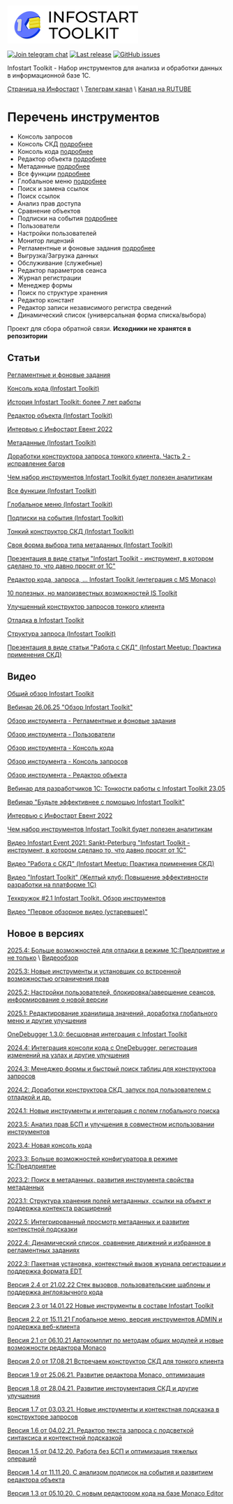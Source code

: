 [![Infostart Toolkit](logo.png)](https://infostart.ru/marketplace/toolkit/)


[![Join telegram chat](https://img.shields.io/badge/chat-telegram-blue?style=flat&logo=telegram)](https://t.me/mid8_1c) 
[![Last release](https://img.shields.io/github/v/release/infostart-hub/toolkit?include_prereleases&label=last%20release&style=badge)](https://github.com/infostart-hub/toolkit/releases/latest)
[![GitHub issues](https://img.shields.io/github/issues-raw/infostart-hub/toolkit?style=badge)](https://github.com/infostart-hub/toolkit/issues)

Infostart Toolkit - Набор инструментов для анализа и обработки данных в информационной базе 1С.

[Страница на Инфостарт](https://infostart.ru/marketplace/toolkit) \ [Телеграм канал](https://t.me/infostart_toolkit) \ [Канал на RUTUBE](https://rutube.ru/u/infostarttoolkit)

# Перечень инструментов
* Консоль запросов
* Консоль СКД [подробнее](https://infostart.ru/1c/articles/2403609)
* Консоль кода [подробнее](https://infostart.ru/1c/articles/2403609/)
* Редактор объекта [подробнее](https://infostart.ru/1c/articles/1858275/)
* Метаданные [подробнее](https://infostart.ru/1c/articles/1824139/)
* Все функции [подробнее](https://infostart.ru/1c/articles/1626559/)
* Глобальное меню [подробнее](https://infostart.ru/1c/articles/1605809/)
* Поиск и замена ссылок
* Поиск ссылок
* Анализ прав доступа
* Сравнение объектов
* Подписки на события [подробнее](https://infostart.ru/1c/articles/1571266/)
* Пользователи
* Настройки пользователей
* Монитор лицензий
* Регламентные и фоновые задания [подробнее](https://infostart.ru/1c/articles/2409212)
* Выгрузка/Загрузка данных
* Обслуживание (служебные)
* Редактор параметров сеанса
* Журнал регистрации
* Менеджер формы
* Поиск по структуре хранения
* Редактор констант
* Редактор записи независимого регистра сведений
* Динамический список (универсальная форма списка/выбора)

Проект для сбора обратной связи. **Исходники не хранятся в репозитории**

## Статьи
[Регламентные и фоновые задания](https://infostart.ru/1c/articles/2409212)

[Консоль кода (Infostart Toolkit)](https://infostart.ru/1c/articles/2403609/)

[История Infostart Toolkit: более 7 лет работы](https://infostart.ru/1c/articles/2037920/)

[Редактор объекта (Infostart Toolkit)](https://infostart.ru/1c/articles/1858275/)

[Интервью с Инфостарт Евент 2022](https://infostart.ru/journal/news/mir-1s/evgeniy-lyulyuk-s-poyavleniem-rasshireniy-prishlo-vremya-sereznykh-i-bystrorastushchikh-produktov_1837161/)

[Метаданные (Infostart Toolkit)](https://infostart.ru/1c/articles/1824139/)

[Доработки конструктора запроса тонкого клиента. Часть 2 - исправление багов](https://infostart.ru/1c/articles/1695523/)

[Чем набор инструментов Infostart Toolkit будет полезен аналитикам](https://infostart.ru/1c/articles/1654659/)

[Все функции (Infostart Toolkit)](https://infostart.ru/1c/articles/1626559/)

[Глобальное меню (Infostart Toolkit)](https://infostart.ru/public/1605809/)

[Подписки на события (Infostart Toolkit)](https://infostart.ru/1c/articles/1571266/)

[Тонкий конструктор СКД (Infostart Toolkit)](https://infostart.ru/1c/articles/1486980/)

[Своя форма выбора типа метаданных (Infostart Toolkit)](https://infostart.ru/1c/articles/1486330/)

[Презентация в виде статьи "Infostart Toolkit - инструмент, в котором сделано то, что давно просят от 1С"](https://infostart.ru/1c/articles/1456264/)

[Редактор кода, запроса, ... Infostart Toolkit (интеграция с MS Monaco)](https://infostart.ru/1c/articles/1446383/)

[10 полезных, но малоизвестных возможностей IS Toolkit](https://infostart.ru/1c/articles/1431272/)

[Улучшенный конструктор запросов тонкого клиента](https://infostart.ru/1c/articles/1278855/)

[Отладка в Infostart Toolkit](https://infostart.ru/1c/articles/1321263/)

[Структура запроса (Infostart Toolkit)](https://infostart.ru/1c/articles/1392009/)

[Презентация в виде статьи "Работа с СКД" (Infostart Meetup: Практика применения СКД)](https://infostart.ru/1c/articles/1350842/)

## Видео
[Общий обзор Infostart Toolkit](https://rutube.ru/video/d50c975496e1857d3a24ca6cb76b3b82/?playlist=923638)

[Вебинар 26.06.25 "Обзор Infostart Toolkit"](https://rutube.ru/video/6be8aaa1f75646ead64145cf826645bb/)

[Обзор инструмента - Регламентные и фоновые задания](https://rutube.ru/video/2a26254320b66bb3d8e8e1c8077203fb/)

[Обзор инструмента - Пользователи](https://rutube.ru/video/cbd76f587621658d63e3e1627f672504/)

[Обзор инструмента - Консоль кода](https://rutube.ru/video/dd9aa819bdd141c6eb5afcae18f0e61f/)

[Обзор инструмента - Консоль запросов](https://rutube.ru/video/41fd85237a895e7e4fb595eea763360f/)

[Обзор инструмента - Редактор объекта](https://rutube.ru/video/d7f54638b05cbfe07c64357c3be4cc2c/)

[Вебинар для разработчиков 1C: Тонкости работы с Infostart Toolkit 23.05](https://www.youtube.com/live/XEhMM_VBBFw)

[Вебинар "Будьте эффективнее с помощью Infostart Toolkit"](https://www.youtube.com/watch?v=6hLPuAuoes8)

[Интервью с Инфостарт Евент 2022](https://www.youtube.com/watch?v=88GLI5DJw9I)

[Чем набор инструментов Infostart Toolkit будет полезен аналитикам](https://www.youtube.com/watch?v=LQ09NTXFtY4)

[Видео Infostart Event 2021: Sankt-Peterburg "Infostart Toolkit - инструмент, в котором сделано то, что давно просят от 1С"](https://www.youtube.com/watch?v=VMsRKL_KVMM)

[Видео "Работа с СКД" (Infostart Meetup: Практика применения СКД)](https://www.youtube.com/watch?v=zxFrE_uw92w)

[Видео "Infostart Toolkit" (Желтый клуб: Повышение эффективности разработки на платформе 1С)](https://www.youtube.com/watch?v=R48Nphm_TkA&t)

[Техкружок #2.1 Infostart Toolkit. Обзор инструментов](https://www.youtube.com/watch?v=mGLJbp0qROg)

[Видео "Первое обзорное видео (устаревшее)"](https://www.youtube.com/watch?v=qHzyP-ZaV9U)


## Новое в версиях
[2025.4: Больше возможностей для отладки в режиме 1С:Предприятие и не только](https://infostart.ru/journal/news/mir-1s/infostart-toolkit-2025-4-bolshe-vozmozhnostey-dlya-otladki-v-rezhime-1s-predpriyatie-i-ne-tolko_2497512)
 \ [Видеообзор](https://rutube.ru/video/dab48bdeb5860593e094b4352751df64)

[2025.3: Новые инструменты и установщик со встроенной возможностью ограничения прав](https://infostart.ru/journal/news/mir-1s/infostart-toolkit-2025-3-novye-instrumenty-i-ustanovshchik-so-vstroennoy-vozmozhnostyu-ogranicheniya_2470246)

[2025.2: Настройки пользователей, блокировка/завершение сеансов, информирование о новой версии](https://infostart.ru/journal/news/mir-1s/infostart-toolkit-2025-2-nastroyki-polzovateley-blokirovka-zavershenie-seansov-informirovanie-o-novo_2412530/)

[2025.1: Редактирование хранилища значений, доработка глобального меню и другие улучшения](https://infostart.ru/journal/news/mir-1s/infostart-toolkit-2025-1-redaktirovanie-khranilishcha-znacheniy-dorabotka-globalnogo-menyu-i-drugie-_2363864/)

[OneDebugger 1.3.0: бесшовная интеграция с Infostart Toolkit](https://infostart.ru/journal/news/mir-1s/onedebugger-1-3-0-besshovnaya-integratsiya-s-infostart-toolkit-udobnoe-tablo-interfeysnye-dorabotki_2272515/)

[2024.4: Интеграция консоли кода с OneDebugger, регистрация изменений на узлах и другие улучшения](https://infostart.ru/journal/news/mir-1s/infostart-toolkit-2024-4-integratsiya-konsoli-koda-s-onedebugger-registratsiya-izmeneniy-na-uzlakh-i_2261921/)

[2024.3: Менеджер формы и быстрый поиск таблиц для конструктора запросов](https://infostart.ru/journal/news/mir-1s/infostart-toolkit-2024-3-menedzher-formy-i-bystryy-poisk-tablits-dlya-konstruktora-zaprosov_2171275/)

[2024.2: Доработки конструктора СКД, запуск под пользователем с отладкой и др.](https://infostart.ru/journal/news/mir-1s/infostart-toolkit-2024-2-dorabotki-konstruktora-skd-zapusk-pod-polzovatelem-s-otladkoy-i-drugie-izme_2131842/)

[2024.1: Новые инструменты и интеграция с полем глобального поиска](https://infostart.ru/journal/news/mir-1s/infostart-toolkit-2024-1-novye-instrumenty-i-integratsiya-s-polem-globalnogo-poiska_2047720/)

[2023.5: Анализ прав БСП и улучшения в совместном использовании инструментов](https://infostart.ru/journal/news/mir-1s/infostart-toolkit-2023-5-analiz-prav-bsp-i-uluchsheniya-v-sovmestnom-ispolzovanii-instrumentov_2008146/)

[2023.4: Новая консоль кода](https://infostart.ru/journal/news/mir-1s/infostart-toolkit-2023-4-novaya-konsol-koda-i-perekhod-ot-konsoli-razrabotchika-na-otdelnye-obrabotk_1900836/)

[2023.3: Больше возможностей конфигуратора в режиме 1С:Предприятие](https://infostart.ru/journal/news/mir-1s/infostart-toolkit-2023-3-bolshe-vozmozhnostey-konfiguratora-v-rezhime-1s-predpriyatie_1852965/)

[2023.2: Поиск в метаданных, развития инструмента свойства метаданных](https://infostart.ru/journal/news/mir-1s/infostart-toolkit-2023-2-bystree-udobnee-i-informativnee_1818081/)

[2023.1: Структура хранения полей метаданных, ссылки на объект и поддержка контекста расширений](https://infostart.ru/journal/news/mir-1s/infostart-toolkit-2023-1-struktura-khraneniya-poley-metadannykh-ssylki-na-obekt-i-podderzhka-konteks_1800363/)

[2022.5: Интегрированный просмотр метаданных и развитие контекстной подсказки](https://infostart.ru/journal/news/mir-1s/infostart-toolkit-2022-5-integrirovannyy-prosmotr-metadannykh-i-razvitie-kontekstnoy-podskazki_1782292/)

[2022.4: Динамический список, сравнение движений и избранное в регламентных заданиях](https://infostart.ru/journal/news/mir-1s/infostart-toolkit-2022-4-dinamicheskiy-spisok-sravnenie-dvizheniy-i-izbrannoe-v-reglamentnykh-zadani_1676485/)

[2022.3: Пакетная установка, контекстный вызов журнала регистрации и поддержка формата EDT](https://infostart.ru/journal/news/mir-1s/infostart-toolkit-2022-3-paketnaya-ustanovka-kontekstnyy-vyzov-zhurnala-registratsii-i-podderzhka-fo_1655415/)

[Версия 2.4 от 21.02.22 Cтек вызовов, пользовательские шаблоны и поддержка англоязычного кода](https://infostart.ru/journal/news/mir-1s/infostart-toolkit-2-4-stek-vyzovov-polzovatelskie-shablony-i-podderzhka-angloyazychnogo-koda_1615821/)

[Версия 2.3 от 14.01.22 Новые инструменты в составе Infostart Toolkit](https://infostart.ru/journal/news/mir-1s/vstrechaem-novye-instrumenty-v-sostave-infostart-toolkit-2-3_1588213/)

[Версия 2.2 от 15.11.21 Глобальное меню, версия инструментов ADMIN и поддержка веб-клиента](https://infostart.ru/journal/news/mir-1s/infostart-toolkit-2-2-globalnoe-menyu-versiya-instrumentov-admin-i-podderzhka-veb-klienta_1553652/)

[Версия 2.1 от 06.10.21 Автокомплит по методам общих модулей и новые возможности редактора Monaco](https://infostart.ru/journal/news/mir-1s/infostart-toolkit-2-1-avtokomplit-po-metodam-obshchikh-moduley-i-novye-vozmozhnosti-redaktora-monaco_1533678/)

[Версия 2.0 от 17.08.21 Встречаем конструктор СКД для тонкого клиента](https://infostart.ru/journal/news/mir-1s/infostart-toolkit-2-0-vstrechaem-konstruktor-skd-dlya-tonkogo-klienta_1511261/)

[Версия 1.9 от 25.06.21. Развитие редактора Monaco, оптимизация](https://infostart.ru/journal/news/mir-1s/do-10-iyulya-2021-goda-na-infostart-toolkit-1-9-skidka-25_1466805/)

[Версия 1.8 от 28.04.21. Развитие инструментария СКД и другие улучшения](https://infostart.ru/journal/news/news/infostart-toolkit-1-8-razvitie-instrumentariya-skd-i-drugie-uluchsheniya_1434708/)

[Версия 1.7 от 03.03.21. Новые инструменты и контекстная подсказка в конструкторе запросов](https://infostart.ru/journal/news/mir-1s/infostart-toolkit-1-7-novye-instrumenty-i-kontekstnaya-podskazka-v-konstruktore-zaprosov_1398257/)

[Версия 1.6 от 04.02.21. Редактор текста запроса с подсветкой синтаксиса и контекстной подсказкой](https://infostart.ru/journal/news/mir-1s/infostart-toolkit-1-6-redaktor-teksta-zaprosa-s-podtsvetkoy-sintaksisa-i-kontekstnoy-podskazkoy_1375466/)

[Версия 1.5 от 04.12.20. Работа без БСП и оптимизация тяжелых операций](https://infostart.ru/journal/news/mir-1s/infostart-toolkit-1-5-rabota-bez-bsp-optimizatsiya_1337852/)

[Версия 1.4 от 11.11.20. C анализом подписок на события и развитием редактора объекта](https://infostart.ru/journal/news/mir-1s/infostart-toolkit-1-4-podpiski-na-sobytiya-razvitie-redaktora-obekta_1321623/)

[Версия 1.3 от 05.10.20. C новым редактором кода на базе Monaco Editor](https://infostart.ru/journal/news/news/infostart-toolkit-1-3-teper-s-novym-redaktorom-koda-na-baze-monaco-editor_1303095/)
